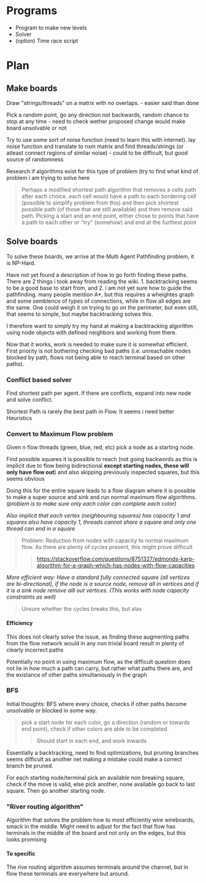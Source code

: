 # Programs

- Program to make new levels
- Solver
- (option) Time race script

# Plan

## Make boards
Draw "strings/threads" on a matrix with no overlaps. - easier said than done  

Pick a random point, go any direction not backwards, random chance to stop at any time - need to check wether proposed change would make board unsolvable or not  

Try to use some sort of noise function (need to learn this with internet). lay noise function and translate to nxm matrix and find threads/strings (or atleast connect regions of similar noise) - could to be difficult, but good source of randomness   

Research if algorithms exist for this type of problem (try to find what kind of problem i am trying to solve here   
> Perhaps a modified shortest path algorithm that removes a cells path after each choice. each cell would have a path to each bordering cell (possible to simplify problem from this) and then pick shortest possible path (of those that are still available) and then remove said path. 
> Picking a start and an end point, either chose to points that have a path to each other or "try" (somehow) and end at the furthest point

## Solve boards

To solve these boards, we arrive at the Multi Agent Pathfinding problem, it is NP-Hard.     

Have not yet found a description of how to go forth finding these paths. There are 2 things i took away from reading the wiki. 1. backtracking seems to be a good base to start from, and 2. i am not yet sure how to guide the pathfinding. many people mention A\*, but this requires a wheightes graph and some semblence of types of connections, while in flow all edges are the same. One could weigh it on trying to go on the perimeter, but even still, that seems to simple, but maybe backtracking solves this.     

I therefore want to simply try my hand at making a backtracking algorithm using node objects with defined neighbors and working from there.     

Now that it works, work is needed to make sure it is somewhat efficient. First priority is not bothering checking bad paths (i.e. unreachable nodes blocked by path, flows not being able to reach terminal based on other paths).

### Conflict based solver

Find shortest path per agent. If there are conflicts, expand into new node and solve conflict.  

Shortest Path is rarely the best path in Flow. It seems i need better Heuristics    

### Convert to Maximum Flow problem

Given n flow threads (green, blue, red, etc) pick a node as a starting node.    

Find possible squares it is possible to reach (not going backwords as this is implicit due to flow being bidirectional **except starting nodes, these will only have flow out**) and also skipping previously inspected squares, but this seems obvious  

Doing this for the entire square leads to a flow diagram where it is possible to make a super source and sink and run normal maximum flow algorithms. *(problem is to make sure only each color can complete each color)*     

*Also implicit that each vertex (neighbouring squares) has capacity 1 and squares also have capacity 1, threads cannot share a square and only one thread can end in a square*    

> Problem: Reduction from nodes with capacity to normal maximum flow. As there are plenty of cycles present, this might prove difficult   
> > https://stackoverflow.com/questions/8751327/edmonds-karp-algorithm-for-a-graph-which-has-nodes-with-flow-capacities

*More efficient way: Have a standard fully connected square (all vertices are bi-directional), if the node is a source node, remove all in vertices and if it is a sink node remove alll out vertices. (This works with node capacity constraints as well)*  

> Unsure whether the cycles breaks this, but alas

#### Efficiency

This does not clearly solve the issue, as finding these augmenting paths from the flow network would in any non trivial board result in plenty of clearly incorrect paths     

Potentially no point in using maximum flow, as the difficult question does not lie in how much a path can carry, but rather what paths there are, and the existance of other paths simultaniously in the graph   

### BFS
Initial thoughts: BFS where every choice, checks if other paths become unsolvable or blocked in some way.   
> pick a start node for each color, go a direction (random or towards end point), check if other colors are able to be completed. 
> > Should start in each end, and work inwards

Essentially a backtracking, need to find optimizations, but pruning branches seems difficult as another net making a mistake could make a correct branch be pruned.   

For each starting node/terminal pick an available non breaking square, check if the move is valid, else pick another, none available go back to last square. Then go another starting node.     

### "River routing algorithm"

Algorithm that solves the problem how to most efficiently wire wireboards, smack in the middle. Might need to adjust for the fact that flow has terminals in the middle of the board and not only on the edges, but this looks promising  

#### To specific

The rive routing algorithm assumes terminals around the channel, but in flow these terminals are everywhere but around.
